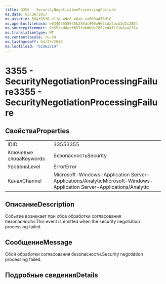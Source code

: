 ```yaml
---
title: 3355 - SecurityNegotiationProcessingFailure
ms.date: 03/30/2017
ms.assetid: 504f85f0-d11d-4de0-a0ab-ea580a476d18
ms.openlocfilehash: e03405558045b355dc900a967cda2acb3d2c2854
ms.sourcegitcommit: 9b552addadfb57fab0b9e7852ed4f1f1b8a42f8e
ms.translationtype: MT
ms.contentlocale: ru-RU
ms.lasthandoff: 04/23/2019
ms.locfileid: "61962219"
---
```

# <a name="3355---securitynegotiationprocessingfailure"></a><span data-ttu-id="8b0f1-102">3355 - SecurityNegotiationProcessingFailure</span><span class="sxs-lookup"><span data-stu-id="8b0f1-102">3355 - SecurityNegotiationProcessingFailure</span></span>
## <a name="properties"></a><span data-ttu-id="8b0f1-103">Свойства</span><span class="sxs-lookup"><span data-stu-id="8b0f1-103">Properties</span></span>  
  
|||  
|-|-|  
|<span data-ttu-id="8b0f1-104">ID</span><span class="sxs-lookup"><span data-stu-id="8b0f1-104">ID</span></span>|<span data-ttu-id="8b0f1-105">3355</span><span class="sxs-lookup"><span data-stu-id="8b0f1-105">3355</span></span>|  
|<span data-ttu-id="8b0f1-106">Ключевые слова</span><span class="sxs-lookup"><span data-stu-id="8b0f1-106">Keywords</span></span>|<span data-ttu-id="8b0f1-107">Безопасность</span><span class="sxs-lookup"><span data-stu-id="8b0f1-107">Security</span></span>|  
|<span data-ttu-id="8b0f1-108">Уровень</span><span class="sxs-lookup"><span data-stu-id="8b0f1-108">Level</span></span>|<span data-ttu-id="8b0f1-109">Error</span><span class="sxs-lookup"><span data-stu-id="8b0f1-109">Error</span></span>|  
|<span data-ttu-id="8b0f1-110">Канал</span><span class="sxs-lookup"><span data-stu-id="8b0f1-110">Channel</span></span>|<span data-ttu-id="8b0f1-111">Microsoft-Windows-Application Server-Applications/Analytic</span><span class="sxs-lookup"><span data-stu-id="8b0f1-111">Microsoft-Windows-Application Server-Applications/Analytic</span></span>|  
  
## <a name="description"></a><span data-ttu-id="8b0f1-112">Описание</span><span class="sxs-lookup"><span data-stu-id="8b0f1-112">Description</span></span>  
 <span data-ttu-id="8b0f1-113">Событие возникает при сбое обработки согласования безопасности.</span><span class="sxs-lookup"><span data-stu-id="8b0f1-113">This event is emitted when the security negotiation processing failed.</span></span>  
  
## <a name="message"></a><span data-ttu-id="8b0f1-114">Сообщение</span><span class="sxs-lookup"><span data-stu-id="8b0f1-114">Message</span></span>  
 <span data-ttu-id="8b0f1-115">Сбой обработки согласования безопасности.</span><span class="sxs-lookup"><span data-stu-id="8b0f1-115">Security negotiation processing failed.</span></span>  
  
## <a name="details"></a><span data-ttu-id="8b0f1-116">Подробные сведения</span><span class="sxs-lookup"><span data-stu-id="8b0f1-116">Details</span></span>
